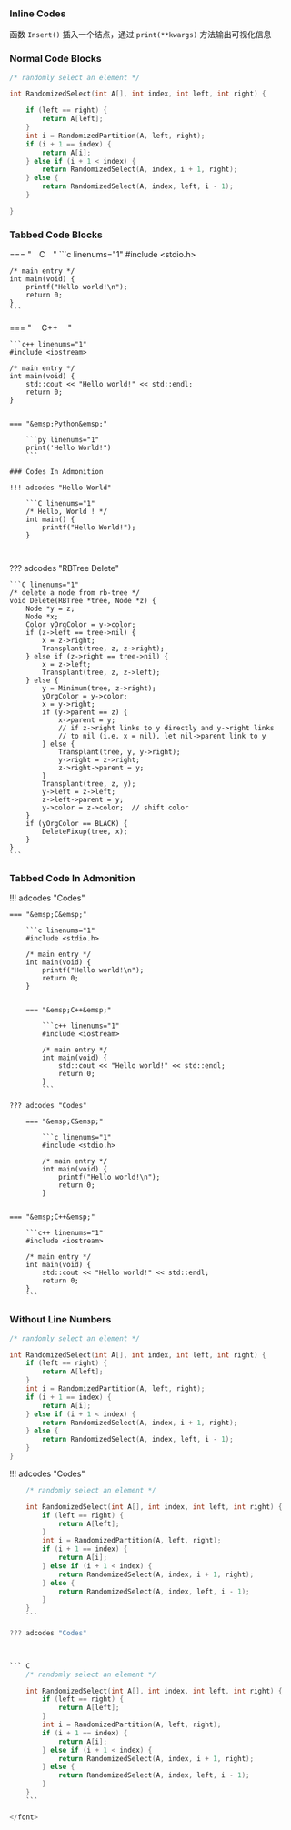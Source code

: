 <font class="generalcy">

### Inline Codes

函数 `Insert()` 插入一个结点，通过 `print(**kwargs)` 方法输出可视化信息

### Normal Code Blocks 

```C linenums="1"
/* randomly select an element */

int RandomizedSelect(int A[], int index, int left, int right) {

    if (left == right) {
        return A[left];
    }
    int i = RandomizedPartition(A, left, right);
    if (i + 1 == index) {
        return A[i];
    } else if (i + 1 < index) {
        return RandomizedSelect(A, index, i + 1, right);
    } else {
        return RandomizedSelect(A, index, left, i - 1);
    }

}

``` 

### Tabbed Code Blocks

=== "&emsp;C&emsp;"
    ```c linenums="1"
    #include <stdio.h>

    /* main entry */
    int main(void) {
        printf("Hello world!\n");
        return 0;
    }
    ```

=== "&emsp; C++&emsp; "

    ```c++ linenums="1"
    #include <iostream>

    /* main entry */
    int main(void) {
        std::cout << "Hello world!" << std::endl; 
        return 0; 
    }

    

``` 

=== "&emsp;Python&emsp;"

    ```py linenums="1"
    print('Hello World!")
    ```

### Codes In Admonition

!!! adcodes "Hello World"

    ```C linenums="1"
    /* Hello, World ! */
    int main() {
        printf("Hello World!"); 
    }

    

``` 

??? adcodes "RBTree  Delete"

    ```C linenums="1"
    /* delete a node from rb-tree */
    void Delete(RBTree *tree, Node *z) {
        Node *y = z;
        Node *x;
        Color yOrgColor = y->color;
        if (z->left == tree->nil) {
            x = z->right; 
            Transplant(tree, z, z->right);      
        } else if (z->right == tree->nil) {
            x = z->left;
            Transplant(tree, z, z->left);
        } else {
            y = Minimum(tree, z->right);
            yOrgColor = y->color;
            x = y->right;
            if (y->parent == z) {
                x->parent = y;  
                // if z->right links to y directly and y->right links 
                // to nil (i.e. x = nil), let nil->parent link to y
            } else {
                Transplant(tree, y, y->right);
                y->right = z->right;
                z->right->parent = y;
            }
            Transplant(tree, z, y);
            y->left = z->left;
            z->left->parent = y;
            y->color = z->color;  // shift color
        }
        if (yOrgColor == BLACK) {
            DeleteFixup(tree, x);
        }
    }  
    ```

### Tabbed Code In Admonition

!!! adcodes "Codes"

    === "&emsp;C&emsp;"

        ```c linenums="1"
        #include <stdio.h>

        /* main entry */
        int main(void) {
            printf("Hello world!\n"); 
            return 0; 
        }
        

``` 

    === "&emsp;C++&emsp;"

        ```c++ linenums="1"
        #include <iostream>

        /* main entry */
        int main(void) {
            std::cout << "Hello world!" << std::endl;
            return 0;
        }
        ```

??? adcodes "Codes"

    === "&emsp;C&emsp;"

        ```c linenums="1"
        #include <stdio.h>

        /* main entry */
        int main(void) {
            printf("Hello world!\n"); 
            return 0; 
        }
        

``` 

    === "&emsp;C++&emsp;"

        ```c++ linenums="1"
        #include <iostream>

        /* main entry */
        int main(void) {
            std::cout << "Hello world!" << std::endl;
            return 0;
        }
        ```

### Without Line Numbers

``` C
/* randomly select an element */

int RandomizedSelect(int A[], int index, int left, int right) {
    if (left == right) {
        return A[left];
    }
    int i = RandomizedPartition(A, left, right);
    if (i + 1 == index) {
        return A[i];
    } else if (i + 1 < index) {
        return RandomizedSelect(A, index, i + 1, right);
    } else {
        return RandomizedSelect(A, index, left, i - 1);
    }
}
```

!!! adcodes "Codes"

    

``` C
    /* randomly select an element */

    int RandomizedSelect(int A[], int index, int left, int right) {
        if (left == right) {
            return A[left];
        }
        int i = RandomizedPartition(A, left, right);
        if (i + 1 == index) {
            return A[i];
        } else if (i + 1 < index) {
            return RandomizedSelect(A, index, i + 1, right);
        } else {
            return RandomizedSelect(A, index, left, i - 1);
        }
    }
    ```

??? adcodes "Codes"

    

``` C
    /* randomly select an element */

    int RandomizedSelect(int A[], int index, int left, int right) {
        if (left == right) {
            return A[left];
        }
        int i = RandomizedPartition(A, left, right);
        if (i + 1 == index) {
            return A[i];
        } else if (i + 1 < index) {
            return RandomizedSelect(A, index, i + 1, right);
        } else {
            return RandomizedSelect(A, index, left, i - 1);
        }
    }
    ```

</font>
